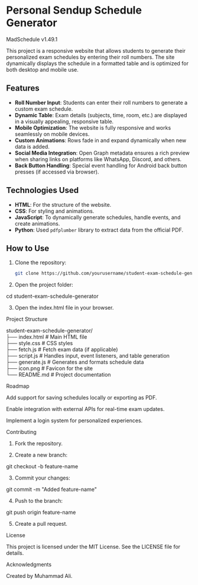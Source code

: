 # Personal Sendup Schedule Generator
MadSchedule v1.49.1

This project is a responsive website that allows students to generate their personalized exam schedules by entering their roll numbers. The site dynamically displays the schedule in a formatted table and is optimized for both desktop and mobile use.

## Features

- **Roll Number Input**: Students can enter their roll numbers to generate a custom exam schedule.
- **Dynamic Table**: Exam details (subjects, time, room, etc.) are displayed in a visually appealing, responsive table.
- **Mobile Optimization**: The website is fully responsive and works seamlessly on mobile devices.
- **Custom Animations**: Rows fade in and expand dynamically when new data is added.
- **Social Media Integration**: Open Graph metadata ensures a rich preview when sharing links on platforms like WhatsApp, Discord, and others.
- **Back Button Handling**: Special event handling for Android back button presses (if accessed via browser).

## Technologies Used

- **HTML**: For the structure of the website.
- **CSS**: For styling and animations.
- **JavaScript**: To dynamically generate schedules, handle events, and create animations.
- **Python**: Used `pdfplumber` library to extract data from the official PDF.

## How to Use

1. Clone the repository:

   ```bash
   git clone https://github.com/yourusername/student-exam-schedule-generator.git

2. Open the project folder:

cd student-exam-schedule-generator


3. Open the index.html file in your browser.



Project Structure

student-exam-schedule-generator/  
├── index.html          # Main HTML file  
├── style.css           # CSS styles  
├── fetch.js            # Fetch exam data (if applicable)  
├── script.js           # Handles input, event listeners, and table generation  
├── generate.js         # Generates and formats schedule data  
├── icon.png            # Favicon for the site  
└── README.md           # Project documentation

Roadmap

Add support for saving schedules locally or exporting as PDF.

Enable integration with external APIs for real-time exam updates.

Implement a login system for personalized experiences.


Contributing

1. Fork the repository.


2. Create a new branch:

git checkout -b feature-name


3. Commit your changes:

git commit -m "Added feature-name"


4. Push to the branch:

git push origin feature-name


5. Create a pull request.



License

This project is licensed under the MIT License. See the LICENSE file for details.

Acknowledgments

Created by Muhammad Ali.
